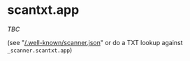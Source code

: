 # scantxt.app

_TBC_

(see "[/.well-known/scanner.json](https://www.scantxt.app/.well-known/scanner.json)" or do a TXT lookup against `_scanner.scantxt.app`)
